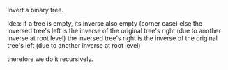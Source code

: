 Invert a binary tree.

Idea:
if a tree is empty, its inverse also empty (corner case)
else
the inversed tree's left is the inverse of the original tree's right (due to another inverse at root level)
the inversed tree's right is the inverse of the original tree's left (due to another inverse at root level)

therefore we do it recursively.

